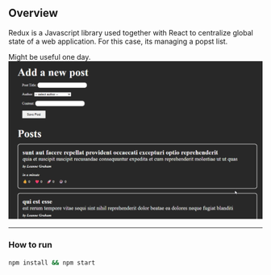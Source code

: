 ## **Overview**

Redux is a Javascript library used together with React to centralize global state of a web application.
For this case, its managing a popst list. 

Might be useful one day.
![Demo](https://github.com/Mecha-Coder/redux-toolkit/blob/main/sample.gif)

---

### **How to run**
```bash
npm install && npm start
```
